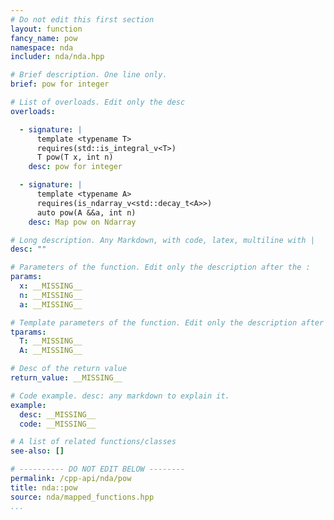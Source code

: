 ```yaml
---
# Do not edit this first section
layout: function
fancy_name: pow
namespace: nda
includer: nda/nda.hpp

# Brief description. One line only.
brief: pow for integer

# List of overloads. Edit only the desc
overloads:

  - signature: |
      template <typename T>
      requires(std::is_integral_v<T>)
      T pow(T x, int n)
    desc: pow for integer

  - signature: |
      template <typename A>
      requires(is_ndarray_v<std::decay_t<A>>)
      auto pow(A &&a, int n)
    desc: Map pow on Ndarray

# Long description. Any Markdown, with code, latex, multiline with |
desc: ""

# Parameters of the function. Edit only the description after the :
params:
  x: __MISSING__
  n: __MISSING__
  a: __MISSING__

# Template parameters of the function. Edit only the description after the :
tparams:
  T: __MISSING__
  A: __MISSING__

# Desc of the return value
return_value: __MISSING__

# Code example. desc: any markdown to explain it.
example:
  desc: __MISSING__
  code: __MISSING__

# A list of related functions/classes
see-also: []

# ---------- DO NOT EDIT BELOW --------
permalink: /cpp-api/nda/pow
title: nda::pow
source: nda/mapped_functions.hpp
...
```


